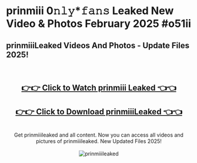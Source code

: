 # prinmiii 0𝚗𝚕𝚢*𝚏𝚊𝚗𝚜 Leaked New Video & Photos February 2025 #o51ii

<h2>prinmiiiLeaked Videos And Photos - Update Files 2025!</h2>
<br>
<div align="center">
<h2><a href="https://mediaupload.pro?title=prinmiii&ref=11F" rel="nofollow">👉👉 Click to Watch prinmiii Leaked 👈👈</a></h2>
<h2><a href="https://mediaupload.pro?title=prinmiii&ref=11F" rel="nofollow">👉👉 Click to Download prinmiiiLeaked 👈👈</a></h2>
<br>
Get prinmiiileaked and all content. Now you can access all videos and pictures of prinmiiileaked. New Updated Files 2025!
<br>
<br>
<a href="https://mediaupload.pro?title=prinmiii&ref=11F" rel="nofollow" data-target="animated-image.originalLink"><img src="https://i.ibb.co/Gkj2r4b/banner.png" alt="prinmiiileaked" style="max-width: 100%; display: inline-block;" data-target="animated-image.originalImage"></a>
</div>
<br>

